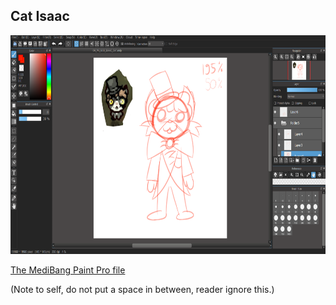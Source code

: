 ## Cat Isaac

<img src="/images/sac.png" width="640" height="350" />

[The MediBang Paint Pro file](/images/OH_MY_GOD_ISAAC_CAT.mdp)

(Note to self, do not put a space in between, reader ignore this.)